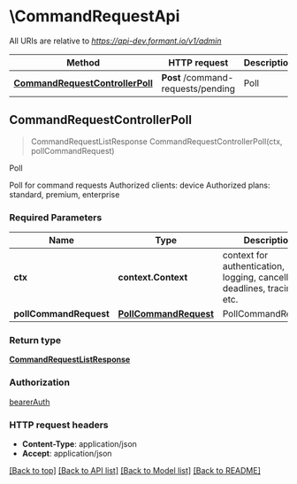 # \CommandRequestApi

All URIs are relative to *https://api-dev.formant.io/v1/admin*

Method | HTTP request | Description
------------- | ------------- | -------------
[**CommandRequestControllerPoll**](CommandRequestApi.md#CommandRequestControllerPoll) | **Post** /command-requests/pending | Poll



## CommandRequestControllerPoll

> CommandRequestListResponse CommandRequestControllerPoll(ctx, pollCommandRequest)

Poll

Poll for command requests Authorized clients: device Authorized plans: standard, premium, enterprise

### Required Parameters


Name | Type | Description  | Notes
------------- | ------------- | ------------- | -------------
**ctx** | **context.Context** | context for authentication, logging, cancellation, deadlines, tracing, etc.
**pollCommandRequest** | [**PollCommandRequest**](PollCommandRequest.md)| PollCommandRequest | 

### Return type

[**CommandRequestListResponse**](CommandRequestListResponse.md)

### Authorization

[bearerAuth](../README.md#bearerAuth)

### HTTP request headers

- **Content-Type**: application/json
- **Accept**: application/json

[[Back to top]](#) [[Back to API list]](../README.md#documentation-for-api-endpoints)
[[Back to Model list]](../README.md#documentation-for-models)
[[Back to README]](../README.md)

